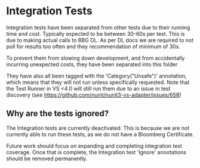 ﻿# Integration Tests

Integration tests have been separated from other tests due to their running time and cost. Typically expected to be between
30-60s per test. This is due to making actual calls to BBG DL. As per DL docs we are required to not poll for results
too often and they recommendation of minimum of 30s.

To prevent them from slowing down development, and from accidentally incurring unexpected costs, they have been separated into this folder

They have also all been tagged with the 'Category("Unsafe")' annotation, which means that they will not run unless specifically requested.
Note that the Test Runner in VS <4.0 will still run them due to an issue in test discovery (see https://github.com/nunit/nunit3-vs-adapter/issues/658)

## Why are the tests ignored?

The Integration tests are currently deactivated. This is because we are not currently able to run these tests, as we do not have a Bloomberg Certificate.

Future work should focus on expanding and completing integration test coverage.
Once that is complete, the Integration test  'Ignore' annotations should be removed permanently.